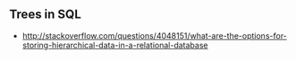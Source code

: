 

## Trees in SQL
  - http://stackoverflow.com/questions/4048151/what-are-the-options-for-storing-hierarchical-data-in-a-relational-database

